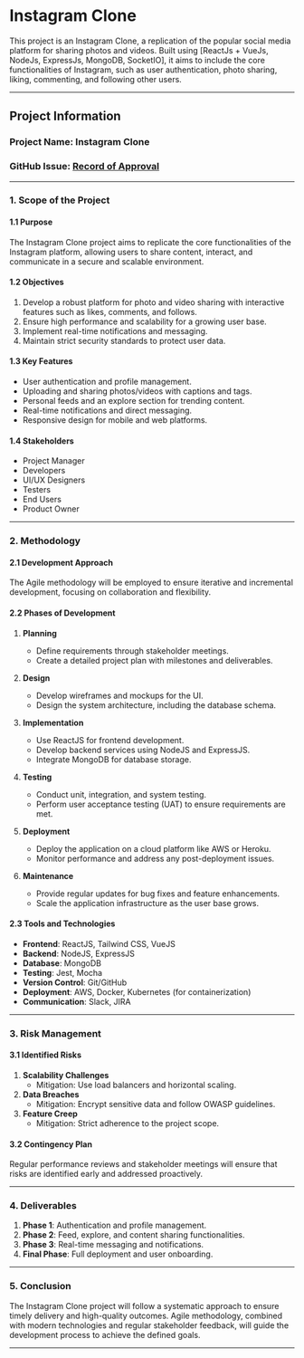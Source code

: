# Instagram Clone

This project is an Instagram Clone, a replication of the popular social media platform for sharing photos and videos. Built using [ReactJs + VueJs, NodeJs, ExpressJs, MongoDB, SocketIO], it aims to include the core functionalities of Instagram, such as user authentication, photo sharing, liking, commenting, and following other users.

---

## Project Information

### Project Name: Instagram Clone

### GitHub Issue: [Record of Approval](https://github.com/IIITLucknowSWEngg/Assignment/issues/2)
---


### **1. Scope of the Project**

#### **1.1 Purpose**
The Instagram Clone project aims to replicate the core functionalities of the Instagram platform, allowing users to share content, interact, and communicate in a secure and scalable environment.

#### **1.2 Objectives**
1. Develop a robust platform for photo and video sharing with interactive features such as likes, comments, and follows.
2. Ensure high performance and scalability for a growing user base.
3. Implement real-time notifications and messaging.
4. Maintain strict security standards to protect user data.

#### **1.3 Key Features**
- User authentication and profile management.
- Uploading and sharing photos/videos with captions and tags.
- Personal feeds and an explore section for trending content.
- Real-time notifications and direct messaging.
- Responsive design for mobile and web platforms.

#### **1.4 Stakeholders**
- Project Manager
- Developers
- UI/UX Designers
- Testers
- End Users
- Product Owner

---

### **2. Methodology**

#### **2.1 Development Approach**
The Agile methodology will be employed to ensure iterative and incremental development, focusing on collaboration and flexibility.

#### **2.2 Phases of Development**
1. **Planning**
   - Define requirements through stakeholder meetings.
   - Create a detailed project plan with milestones and deliverables.

2. **Design**
   - Develop wireframes and mockups for the UI.
   - Design the system architecture, including the database schema.

3. **Implementation**
   - Use ReactJS for frontend development.
   - Develop backend services using NodeJS and ExpressJS.
   - Integrate MongoDB for database storage.

4. **Testing**
   - Conduct unit, integration, and system testing.
   - Perform user acceptance testing (UAT) to ensure requirements are met.

5. **Deployment**
   - Deploy the application on a cloud platform like AWS or Heroku.
   - Monitor performance and address any post-deployment issues.

6. **Maintenance**
   - Provide regular updates for bug fixes and feature enhancements.
   - Scale the application infrastructure as the user base grows.

#### **2.3 Tools and Technologies**
- **Frontend**: ReactJS, Tailwind CSS, VueJS
- **Backend**: NodeJS, ExpressJS
- **Database**: MongoDB
- **Testing**: Jest, Mocha
- **Version Control**: Git/GitHub
- **Deployment**: AWS, Docker, Kubernetes (for containerization)
- **Communication**: Slack, JIRA

---

### **3. Risk Management**

#### **3.1 Identified Risks**
1. **Scalability Challenges**
   - Mitigation: Use load balancers and horizontal scaling.
2. **Data Breaches**
   - Mitigation: Encrypt sensitive data and follow OWASP guidelines.
3. **Feature Creep**
   - Mitigation: Strict adherence to the project scope.

#### **3.2 Contingency Plan**
Regular performance reviews and stakeholder meetings will ensure that risks are identified early and addressed proactively.

---

### **4. Deliverables**

1. **Phase 1**: Authentication and profile management.
2. **Phase 2**: Feed, explore, and content sharing functionalities.
3. **Phase 3**: Real-time messaging and notifications.
4. **Final Phase**: Full deployment and user onboarding.

---

### **5. Conclusion**
The Instagram Clone project will follow a systematic approach to ensure timely delivery and high-quality outcomes. Agile methodology, combined with modern technologies and regular stakeholder feedback, will guide the development process to achieve the defined goals.

--- 
